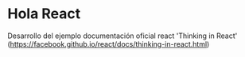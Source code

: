 # Hola React

Desarrollo del ejemplo documentación oficial react 'Thinking in React' (https://facebook.github.io/react/docs/thinking-in-react.html)
